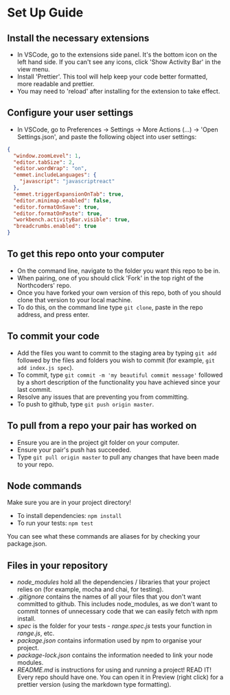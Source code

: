 # Set Up Guide

## Install the necessary extensions

- In VSCode, go to the extensions side panel. It's the bottom icon on the left hand side. If you can't see any icons, click 'Show Activity Bar' in the view menu.
- Install 'Prettier'. This tool will help keep your code better formatted, more readable and prettier.
- You may need to 'reload' after installing for the extension to take effect.

## Configure your user settings

- In VSCode, go to Preferences -> Settings -> More Actions (...) -> 'Open Settings.json', and paste the following object into user settings:

```json
{
  "window.zoomLevel": 1,
  "editor.tabSize": 2,
  "editor.wordWrap": "on",
  "emmet.includeLanguages": {
    "javascript": "javascriptreact"
  },
  "emmet.triggerExpansionOnTab": true,
  "editor.minimap.enabled": false,
  "editor.formatOnSave": true,
  "editor.formatOnPaste": true,
  "workbench.activityBar.visible": true,
  "breadcrumbs.enabled": true
}
```

## To get this repo onto your computer

- On the command line, navigate to the folder you want this repo to be in.
- When pairing, one of you should click 'Fork' in the top right of the Northcoders' repo.
- Once you have forked your own version of this repo, both of you should clone that version to your local machine.
- To do this, on the command line type `git clone`, paste in the repo address, and press enter.

## To commit your code

- Add the files you want to commit to the staging area by typing `git add` followed by the files and folders you wish to commit (for example, `git add index.js spec`).
- To commit, type `git commit -m 'my beautiful commit message'` followed by a short description of the functionality you have achieved since your last commit.
- Resolve any issues that are preventing you from committing.
- To push to github, type `git push origin master`.

## To pull from a repo your pair has worked on

- Ensure you are in the project git folder on your computer.
- Ensure your pair's push has succeeded.
- Type `git pull origin master` to pull any changes that have been made to your repo.

## Node commands

Make sure you are in your project directory!

- To install dependencies: `npm install`
- To run your tests: `npm test`

You can see what these commands are aliases for by checking your package.json.

## Files in your repository

- _node_modules_ hold all the dependencies / libraries that your project relies on (for example, mocha and chai, for testing).
- _.gitignore_ contains the names of all your files that you don't want committed to github. This includes node_modules, as we don't want to commit tonnes of unnecessary code that we can easily fetch with npm install.
- _spec_ is the folder for your tests - _range.spec.js_ tests your function in _range.js_, etc.
- _package.json_ contains information used by npm to organise your project.
- _package-lock.json_ contains the information needed to link your node modules.
- _README.md_ is instructions for using and running a project! READ IT! Every repo should have one. You can open it in Preview (right click) for a prettier version (using the markdown type formatting).
